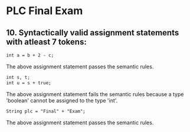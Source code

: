 # PLC Final Exam

## 10. Syntactically valid assignment statements with atleast 7 tokens:
```txt
int a = b + 2 - c;
```
The above assignment statement passes the semantic rules. 

```txt
int s, t;
int u = s + true;
```
The above assignment statement fails the semantic rules because a type 'boolean' cannot be assigned to the type 'int'.

```txt
String plc = "Final" + "Exam";
```
The above assignment statement passes the semantic rules.

